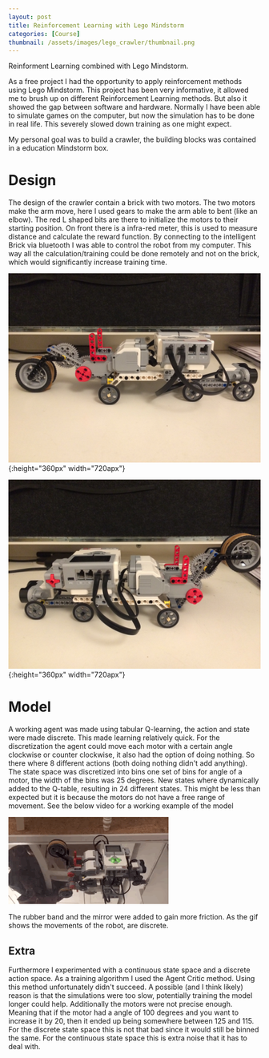 ```yaml
---
layout: post
title: Reinforcement Learning with Lego Mindstorm
categories: [Course]
thumbnail: /assets/images/lego_crawler/thumbnail.png
---
```


Reinforment Learning combined with Lego Mindstorm. 

As a free project I had the opportunity to apply reinforcement methods using Lego Mindstorm. This project has been very informative, it allowed me to brush up on different Reinforcement Learning methods. But also it showed the gap between software and hardware. Normally I have been able to simulate games on the computer, but now the simulation has to be done in real life. This severely slowed down training as one might expect. 

My personal goal was to build a crawler, the building blocks was contained in a education Mindstorm box. 

# Design

The design of the crawler contain a brick with two motors. The two motors make the arm move, here I used gears to make the arm able to bent (like an elbow). The red L shaped bits are there to initialize the motors to their starting position. On front there is a infra-red meter, this is used to measure distance and calculate the reward function. By connecting to the intelligent Brick via bluetooth I was able to control the robot from my computer. This way all the calculation/training could be done remotely and not on the brick, which would significantly increase training time.

![jpg](/assets/images/lego_crawler/lego_crawler_1.JPG){:height="360px" width="720apx"}

![jpg](/assets/images/lego_crawler/lego_crawler_2.JPG){:height="360px" width="720apx"}


# Model

A working agent was made using tabular Q-learning, the action and state were made discrete. This made learning relatively quick. For the discretization the agent could move each motor with a certain angle clockwise or counter clockwise, it also had the option of doing nothing. So there where 8 different actions (both doing nothing didn't add anything). The state space was discretized into bins one set of bins for angle of a motor, the width of the bins was 25 degrees. New states where dynamically added to the Q-table, resulting in 24 different states. This might be less than expected but it is because the motors do not have a free range of movement. See the below video for a working example of the model

![Example video](/assets/images/lego_crawler/lego_robot.gif)

The rubber band and the mirror were added to gain more friction. As the gif shows the movements of the robot, are discrete. 


## Extra

Furthermore I experimented with a continuous state space and a discrete action space. As a training algorithm I used the Agent Critic method. Using this method unfortunately didn't succeed. A possible (and I think likely) reason is that the simulations were too slow, potentially training the model longer could help. Additionally the motors were not precise enough. Meaning that if the motor had a angle of 100 degrees and you want to increase it by 20, then it ended up being somewhere between 125 and 115. For the discrete state space this is not that bad since it would still be binned the same. For the continuous state space this is extra noise that it has to deal with. 

